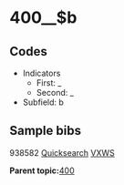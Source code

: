 # 400\_\_$b

## Codes

-   Indicators
    -   First: \_
    -   Second: \_
-   Subfield: b

## Sample bibs

938582 [Quicksearch](https://search.library.yale.edu/catalog/938582) [VXWS](http://prodorbis.library.yale.edu:7014/vxws/GetHoldingsService?bibId=938582)

**Parent topic:**[400](../../tags/400/400.md)

